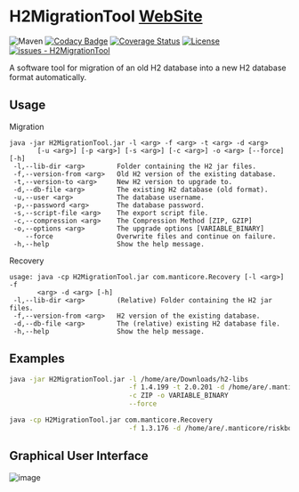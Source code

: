 # H2MigrationTool [**WebSite**](http://manticore-projects.com/H2MigrationTool/index.html)

![Maven](https://badgen.net/maven/v/maven-central/com.manticore-projects.jdbc/H2MigrationTool) [![Codacy Badge](https://app.codacy.com/project/badge/Grade/f9024986ff4c44199119b3f63ad18f73)](https://app.codacy.com/gh/manticore-projects/H2MigrationTool/dashboard?utm_source=gh&utm_medium=referral&utm_content=&utm_campaign=Badge_grade) [![Coverage Status](https://coveralls.io/repos/github/manticore-projects/H2MigrationTool/badge.svg?branch=master)](https://coveralls.io/github/manticore-projects/H2MigrationTool?branch=master) [![License](https://img.shields.io/badge/License-GPL-blue)](#LICENSE)
[![issues - H2MigrationTool](https://img.shields.io/github/issues/manticore-projects/H2MigrationTool)](https://github.com/manticore-projects/H2MigrationTool/issues)


A software tool for migration of an old H2 database into a new H2 database format automatically.

## Usage

Migration

```man
java -jar H2MigrationTool.jar -l <arg> -f <arg> -t <arg> -d <arg>
       [-u <arg>] [-p <arg>] [-s <arg>] [-c <arg>] -o <arg> [--force] [-h]
 -l,--lib-dir <arg>        Folder containing the H2 jar files.
 -f,--version-from <arg>   Old H2 version of the existing database.
 -t,--version-to <arg>     New H2 version to upgrade to.
 -d,--db-file <arg>        The existing H2 database (old format).
 -u,--user <arg>           The database username.
 -p,--password <arg>       The database password.
 -s,--script-file <arg>    The export script file.
 -c,--compression <arg>    The Compression Method [ZIP, GZIP]
 -o,--options <arg>        The upgrade options [VARIABLE_BINARY]
    --force                Overwrite files and continue on failure.
 -h,--help                 Show the help message.
```

Recovery

```man
usage: java -cp H2MigrationTool.jar com.manticore.Recovery [-l <arg>] -f
       <arg> -d <arg> [-h]
 -l,--lib-dir <arg>        (Relative) Folder containing the H2 jar files.
 -f,--version-from <arg>   H2 version of the existing database.
 -d,--db-file <arg>        The (relative) existing H2 database file.
 -h,--help                 Show the help message.
```

## Examples

```bash
java -jar H2MigrationTool.jar -l /home/are/Downloads/h2-libs                        \
                              -f 1.4.199 -t 2.0.201 -d /home/are/.manticore/riskbox \
                              -c ZIP -o VARIABLE_BINARY                             \
                              --force

java -cp H2MigrationTool.jar com.manticore.Recovery                                 \
                              -f 1.3.176 -d /home/are/.manticore/riskbox.h2.db      \
```

## Graphical User Interface

![image](https://user-images.githubusercontent.com/18080123/120748212-9bea7980-c52c-11eb-96f0-101f0e47e3eb.png)
